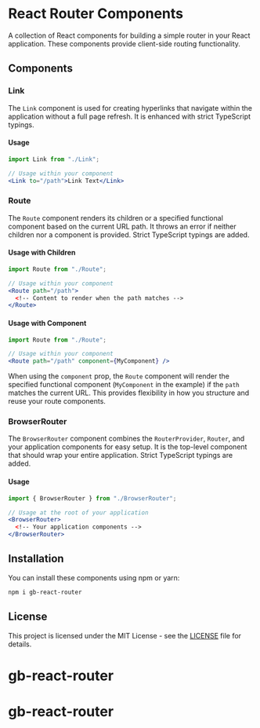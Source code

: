 # React Router Components

A collection of React components for building a simple router in your React application. These components provide client-side routing functionality.

## Components

### Link

The `Link` component is used for creating hyperlinks that navigate within the application without a full page refresh. It is enhanced with strict TypeScript typings.

#### Usage

```jsx
import Link from "./Link";

// Usage within your component
<Link to="/path">Link Text</Link>
```


### Route

The `Route` component renders its children or a specified functional component based on the current URL path. It throws an error if neither children nor a component is provided. Strict TypeScript typings are added.

#### Usage with Children

```jsx
import Route from "./Route";

// Usage within your component
<Route path="/path">
  <!-- Content to render when the path matches -->
</Route>
```

#### Usage with Component

```jsx
import Route from "./Route";

// Usage within your component
<Route path="/path" component={MyComponent} />
```

When using the `component` prop, the `Route` component will render the specified functional component (`MyComponent` in the example) if the `path` matches the current URL. This provides flexibility in how you structure and reuse your route components.

### BrowserRouter

The `BrowserRouter` component combines the `RouterProvider`, `Router`, and your application components for easy setup. It is the top-level component that should wrap your entire application. Strict TypeScript typings are added.

#### Usage

```jsx
import { BrowserRouter } from "./BrowserRouter";

// Usage at the root of your application
<BrowserRouter>
  <!-- Your application components -->
</BrowserRouter>
```

## Installation

You can install these components using npm or yarn:

```bash
npm i gb-react-router
```

## License

This project is licensed under the MIT License - see the [LICENSE](LICENSE) file for details.
# gb-react-router
# gb-react-router
